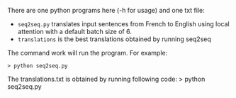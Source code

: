 There are one python programs here (-h for usage) and one txt file:

- `seq2seq.py` translates input sentences from French to English using local attention with a default batch size of 6.
- `translations` is the best translations obtained by running seq2seq

The command work will run the program. For example:

    > python seq2seq.py
    
The translations.txt is obtained by running following code: 
    > python seq2seq.py
